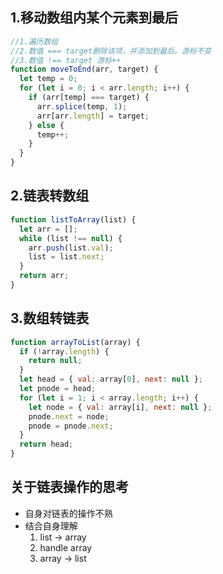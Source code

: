 ## 1.移动数组内某个元素到最后

```javascript
//1.遍历数组
//2.数值 === target删除该项，并添加到最后。游标不变
//3.数值 !== target 游标++
function moveToEnd(arr, target) {
  let temp = 0;
  for (let i = 0; i < arr.length; i++) {
    if (arr[temp] === target) {
      arr.splice(temp, 1);
      arr[arr.length] = target;
    } else {
      temp++;
    }
  }
}
```

## 2.链表转数组

```javascript
function listToArray(list) {
  let arr = [];
  while (list !== null) {
    arr.push(list.val);
    list = list.next;
  }
  return arr;
}
```

## 3.数组转链表

```javascript
function arrayToList(array) {
  if (!array.length) {
    return null;
  }
  let head = { val: array[0], next: null };
  let pnode = head;
  for (let i = 1; i < array.length; i++) {
    let node = { val: array[i], next: null };
    pnode.next = node;
    pnode = pnode.next;
  }
  return head;
}
```

## 关于链表操作的思考

- 自身对链表的操作不熟
- 结合自身理解
  1. list -> array
  2. handle array
  3. array -> list
